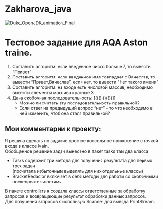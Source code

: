 # Zakharova_java
![Duke_OpenJDK_animation_Final](https://user-images.githubusercontent.com/94126244/235199015-a96cca44-0ce6-47ca-9a12-58a37dd9411c.gif)


# Тестовое задание для AQA Aston traine.
1. Составить алгоритм: если введенное число больше 7, то вывести “Привет”
2. Составить алгоритм: если введенное имя совпадает с Вячеслав,
   то вывести “Привет,Вячеслав”, если нет, то вывести "Нет такого имени"
3. Составить алгоритм: на входе есть числовой массив,
   необходимо вывести элементы массива кратные 3
4. Дана скобочная последовательность: [((())()(())]]
   - Можно ли считать эту последовательность правильной?
   - Если ответ на предыдущий вопрос “нет” - то что необходимо в ней изменить, чтоб она стала правильной?

## Мои комментарии к проекту:
   Я решила сделать по задание простое консольное приложение с точкой входа в классе Main.<br>
   Обобщенное решение задач вынесено в пакет tasks там два класса 
   - Tasks содержит три метода для получения результата для первых трех задач<br>
     (посчитала избыточным выделять для них отдельные классы)
   - BracketRedactor включает в себя методы для работы со скобочными последовательностями

  В пакете controllers я создала классы ответственные за обработку запросов и возвращающие 
  результат обработки данных запросов. <br>
  Для получения запросов я использую Scanner для вывода PrintStream.
  
